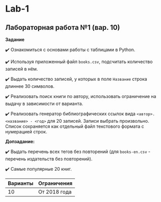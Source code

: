 # Lab-1
## Лабораторная работа №1 (вар. 10)

**Задание**

:heavy_check_mark: Ознакомиться с основами работы с таблицами в Python.

:heavy_check_mark: Используя приложенный файл ```books.csv```, подсчитать количество записей в нём.

:heavy_check_mark: Выдать количество записей, у которых в поле ```Название``` строка длиннее 30 символов.

:heavy_check_mark: Реализовать поиск книги по автору, использовать ограничение на выдачу в зависимости от варианта.

:heavy_check_mark: Реализовать генератор библиографических ссылок вида ```<автор>. <название> - <год>``` для 20 записей. Записи выбрать произвольно. Список сохраняется как отдельный файл текстового формата с нумерацией строк.

**Допзадание:**

:heavy_check_mark: Выдать перечень всех тегов без повторений (для ```books-en.csv``` - перечень издательств без повторений).

:heavy_check_mark: Самые популярные 20 книг.

| Варианты | Ограничения |
| -------- | ----------- |
| 10 | От 2018 года |
